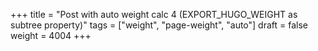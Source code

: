 +++
title = "Post with auto weight calc 4 (EXPORT_HUGO_WEIGHT as subtree property)"
tags = ["weight", "page-weight", "auto"]
draft = false
weight = 4004
+++
